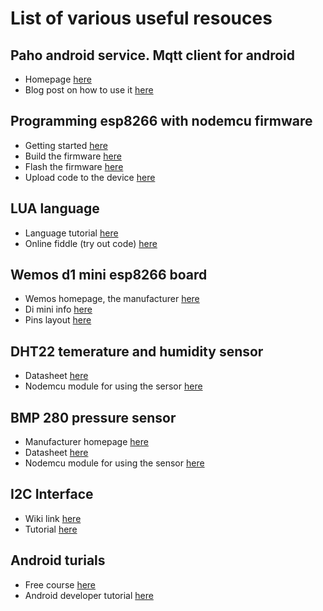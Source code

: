 # List of various useful resouces # 

## Paho android service. Mqtt client for android ## 

- Homepage [here](https://eclipse.org/paho/clients/android/)
- Blog post on how to use it [here](http://www.hivemq.com/blog/mqtt-client-library-enyclopedia-paho-android-service)

## Programming esp8266 with nodemcu firmware ##

 - Getting started [here](https://nodemcu.readthedocs.io/en/master/en/)
 - Build the firmware [here](https://nodemcu.readthedocs.io/en/master/en/build/)
 - Flash the firmware [here](https://nodemcu.readthedocs.io/en/master/en/flash/)
 - Upload code to the device [here](https://nodemcu.readthedocs.io/en/master/en/upload/)
 
## LUA language ##
 - Language tutorial [here](https://www.lua.org/pil/contents.html)
 - Online fiddle (try out code) [here](https://www.lua.org/cgi-bin/demo)
 
## Wemos d1 mini esp8266 board ##

- Wemos homepage, the manufacturer [here](https://www.wemos.cc/)
- Di mini info [here](https://wiki.wemos.cc/products:d1:d1_mini)
- Pins layout [here](https://github.com/4it2017/weather_station/blob/master/docs/d1-mini-esp8266-board.jpg)

## DHT22 temerature and humidity sensor ## 

 - Datasheet [here](https://www.sparkfun.com/datasheets/Sensors/Temperature/DHT22.pdf)
 - Nodemcu module for using the sersor [here](https://nodemcu.readthedocs.io/en/master/en/modules/dht/)
 
 ## BMP 280 pressure sensor ##

 - Manufacturer homepage [here](https://www.bosch-sensortec.com/bst/products/all_products/bmp280)
 - Datasheet [here](https://ae-bst.resource.bosch.com/media/_tech/media/datasheets/BST-BMP280-DS001-18.pdf)
 - Nodemcu module for using the sensor [here](https://nodemcu.readthedocs.io/en/master/en/modules/bme280/)
 
  ## I2C Interface ##
  
  - Wiki link [here](https://en.wikipedia.org/wiki/I%C2%B2C)
  - Tutorial [here](https://learn.sparkfun.com/tutorials/i2c)
  
  
## Android turials 

- Free course [here](https://classroom.udacity.com/courses/ud851)
- Android developer tutorial [here](https://developer.android.com/training/index.html)
